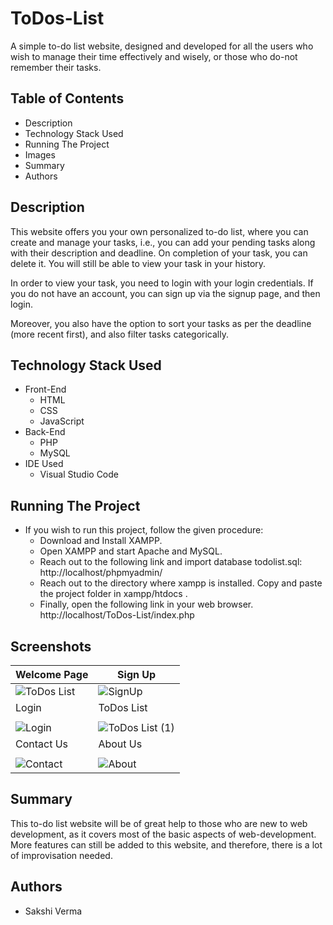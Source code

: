 # ToDos-List
A simple to-do list website, designed and developed for all the users who wish to manage their time effectively and wisely, or those who do-not remember their tasks.
## Table of Contents
  * Description
  * Technology Stack Used
  * Running The Project
  * Images
  * Summary
  * Authors
 ## Description
 This website offers you your own personalized to-do list, where you can create and manage your tasks, i.e., you can add your pending tasks along with their description and deadline. On completion of your task, you can delete it. You will still be able to view your task in your history.

In order to view your task, you need to login with your login credentials. If you do not have an account, you can sign up via the signup page, and then login.

Moreover, you also have the option to sort your tasks as per the deadline (more recent first), and also filter tasks categorically.
## Technology Stack Used
* Front-End
   * HTML
   * CSS
   * JavaScript
* Back-End
   * PHP
   * MySQL
* IDE Used
   * Visual Studio Code
## Running The Project
* If you wish to run this project, follow the given procedure:
   * Download and Install XAMPP.
   * Open XAMPP and start Apache and MySQL.
   * Reach out to the following link and import database todolist.sql: http://localhost/phpmyadmin/
   * Reach out to the directory where xampp is installed. Copy and paste the project folder in xampp/htdocs .
   * Finally, open the following link in your web browser. http://localhost/ToDos-List/index.php
 ## Screenshots
 | Welcome Page         |                  Sign Up |
 |---|---|
 | ![ToDos List](https://github.com/Sakshi-V08/ToDos-List/assets/122119205/9b301e5d-a4af-4faf-93ea-07ef4a0b6dd6)|![SignUp](https://github.com/Sakshi-V08/ToDos-List/assets/122119205/dbd7faf5-4dd1-415c-bbb8-5e8cedbb1c8b)|
 | Login                |               ToDos List |
 |   |   |
 |![Login](https://github.com/Sakshi-V08/ToDos-List/assets/122119205/116a23bd-d7bb-4884-95e4-b359f8841a58)|![ToDos List (1)](https://github.com/Sakshi-V08/ToDos-List/assets/122119205/c21aa2a4-1d22-439c-9f6e-118666d748ba)|
 | Contact Us           |                 About Us |
 |   |   |
 |![Contact](https://github.com/Sakshi-V08/ToDos-List/assets/122119205/60d7ceb2-bb8b-4c19-9988-e795553a7263)|![About](https://github.com/Sakshi-V08/ToDos-List/assets/122119205/bbaa366f-61b1-48c5-8f29-4bb3f8816b10)|
## Summary
  This to-do list website will be of great help to those who are new to web development, as it covers most of the basic aspects of web-development. More features can still be added to this website, and therefore, there is a lot of improvisation needed.
## Authors
  * Sakshi Verma
